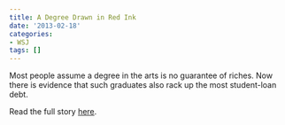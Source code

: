```yaml
---
title: A Degree Drawn in Red Ink
date: '2013-02-18'
categories:
- WSJ
tags: []
---
```

Most people assume a degree in the arts is no guarantee of riches. Now there is evidence that such graduates also rack up the most student-loan debt.

Read the full story [here](http://wsj.com/article/SB10001424127887324432004578306610055834952.html).